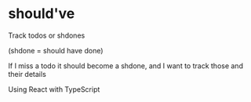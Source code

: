 # should've

Track todos or shdones

(shdone = should have done)

If I miss a todo it should become a shdone, and I want to track those and their details

Using React with TypeScript
